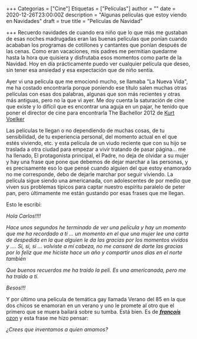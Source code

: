 +++
Categorias = ["Cine"]
Etiquetas = ["Películas"]
author = ""
date = 2020-12-26T23:00:00Z
description = "Algunas películas que estoy viendo en Navidades"
draft = true
title = "Películas de Navidad"

+++
Recuerdo navidades de cuando era niño que lo que más me gustaban de esas noches madrugadas eran las buenas películas que ponían cuando acababan los programas de cotillones y cantantes que ponían después de las cenas. Como eran vacaciones, mis padres me permitian quedarme hasta la hora que quisiera y disfrutaba esos momentos como parte de la Navidad. Hoy en día prácticamente puedo ver cualquier película que deseo, sin tener esa ansiedad y esa expectación que de niño sentía.

Ayer vi una película que me emocionó mucho, se llamaba "La Nueva Vida", me ha costado encontrarla porque poniendo ese título salen muchas otras películas con esas dos palabras, algunas que son más recientes y otras más antiguas, pero no la que vi ayer. Me doy cuenta la saturación de cine que existe y lo difícil que es encontrar una aguja en un pajar, he tenido que poner el director de cine para encontrarla The Bachellor 2012 de [Kurt Voelker](https://www.primevideo.com/search/ref=atv_dp_pd_dir?phrase=Kurt%20Voelker&ie=UTF8) 

Las películas te llegan o no dependiendo de muchas cosas, de tu sensibilidad, de tu experiencia personal, del momento actual en el que estés viviendo, etc. y esta película de un viudo reciente que con su hijo se traslada a otra ciudad para empezar a vivir tratando de pasar página... me ha llenado, El protagonista principal, el Padre, no deja de olvidar a su mujer y hay una frase que pone que debemos de dejar marchar a las personas, y es precisamente eso lo que pensé cuando alguien del que estoy enamorado no me corresponde, debo de dejarle marchar por seguir viviendo. La película sigue siendo una americanada, con adolescentes de por medio que viven sus problemas típicos para captar nuestro espíritu paralelo de peter pan, pero últimamente me están gustando por esas frases que me llegan.

Esto le escribí:

_Hola Carlos!!!!_

_Hace unos segundos he terminado de ver una película y hay un momento que me ha recordado a ti ... un momento en el que una mujer lee una carta de despedida en la que alguien le da las gracias por los momentos vividos y .... Si, si, si ... volviste a mí cabeza, no me cansaré de darte las gracias por lo feliz que me hiciste hace un año y compartir unos dias en el norte también_

_Que buenos recuerdos me ha traído la peli. Es una americanada, pero me ha traído a tí._

_Besos!!!_

Y por último una película de temática gay llamada Verano del 85 en la que dos chicos se enamoran en un verano y uno le promete al otro que el primero que se muera bailará sobre su tumba. Está bien. Es de [**_francois_** ozon](https://www.google.com/search?sxsrf=ALeKk02UbvfLH17HCt9zKkC-XsP-U-xlmw:1609054014019&q=francois+ozon&spell=1&sa=X&ved=2ahUKEwin5ben0e3tAhVVAWMBHc-kDy8QkeECKAB6BAgHEDU) y esta frase me hizo pensar:

_¿Crees que inventamos a quien amamos?_